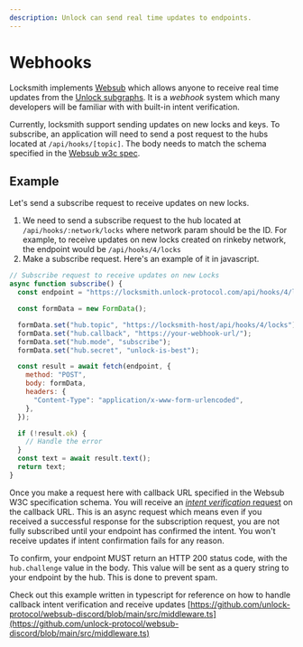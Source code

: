 ```yaml
---
description: Unlock can send real time updates to endpoints.
---
```


# Webhooks

Locksmith implements [Websub](https://www.w3.org/TR/websub) which allows anyone to receive real time updates from the [Unlock subgraphs](../../tools/subgraph.md). It is a _webhook_ system which many developers will be familiar with with built-in intent verification.

Currently, locksmith support sending updates on new locks and keys. To subscribe, an application will need to send a post request to the hubs located at `/api/hooks/[topic]`. The body needs to match the schema specified in the [Websub w3c spec](https://www.w3.org/TR/websub/#x5-1-subscriber-sends-subscription-request).

## Example

Let's send a subscribe request to receive updates on new locks.

1. We need to send a subscribe request to the hub located at `/api/hooks/:network/locks` where network param should be the ID. For example, to receive updates on new locks created on rinkeby network, the endpoint would be `/api/hooks/4/locks`
2. Make a subscribe request. Here's an example of it in javascript.

```javascript
// Subscribe request to receive updates on new Locks
async function subscribe() {
  const endpoint = "https://locksmith.unlock-protocol.com/api/hooks/4/locks";

  const formData = new FormData();

  formData.set("hub.topic", "https://locksmith-host/api/hooks/4/locks");
  formData.set("hub.callback", "https://your-webhook-url/");
  formData.set("hub.mode", "subscribe");
  formData.set("hub.secret", "unlock-is-best");

  const result = await fetch(endpoint, {
    method: "POST",
    body: formData,
    headers: {
      "Content-Type": "application/x-www-form-urlencoded",
    },
  });

  if (!result.ok) {
    // Handle the error
  }
  const text = await result.text();
  return text;
}
```

Once you make a request here with callback URL specified in the Websub W3C specification schema. You will receive an [_intent verification_ request](https://www.w3.org/TR/websub/#x5-3-hub-verifies-intent-of-the-subscriber) on the callback URL. This is an async request which means even if you received a successful response for the subscription request, you are not fully subscribed until your endpoint has confirmed the intent. You won't receive updates if intent confirmation fails for any reason.

To confirm, your endpoint MUST return an HTTP 200 status code, with the `hub.challenge` value in the body. This value will be sent as a query string to your endpoint by the hub. This is done to prevent spam.

Check out this example written in typescript for reference on how to handle callback intent verification and receive updates [https://github.com/unlock-protocol/websub-discord/blob/main/src/middleware.ts](https://github.com/unlock-protocol/websub-discord/blob/main/src/middleware.ts)
